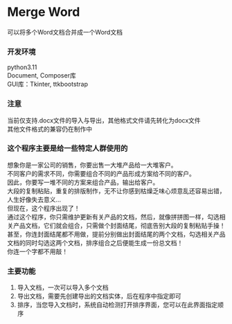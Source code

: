 # Merge Word  
可以将多个Word文档合并成一个Word文档  

### 开发环境
python3.11  
Document, Composer库  
GUI库：Tkinter, ttkbootstrap  
  
### 注意
当前仅支持.docx文件的导入与导出，其他格式文件请先转化为docx文件  
其他文件格式的兼容仍在制作中  
  
### 这个程序主要是给一些特定人群使用的  
想象你是一家公司的销售，你要出售一大堆产品给一大堆客户。  
不同客户的需求不同，你需要组合不同的产品形成方案给不同的客户。  
因此，你要写一堆不同的方案来组合产品，输出给客户。  
大段的复制粘贴，重复的排版制作，无不让你感到枯燥乏味心烦意乱还容易出错，人生好像失去意义...  
但现在，这个程序出现了！  
通过这个程序，你只需维护更新有关产品的文档，然后，就像拼拼图一样，勾选相关产品文档，它们就会组合，只需做个封面结尾，彻底告别大段的复制粘贴手操！  
甚至，你连封面结尾都不用做，提前分别做出封面结尾的两个文档，勾选相关产品文档的同时勾选这两个文档，排序组合之后便能生成一份总文档！  
你连一个字都不用敲！  
  
### 主要功能
1. 导入文档，一次可以导入多个文档  
2. 导出文档，需要先创建导出的文档实体，后在程序中指定即可  
3. 排序，当您导入文档时，系统自动检测打开排序界面，您可以在此界面指定顺序
